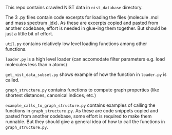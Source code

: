 This repo contains crawled NIST data in `nist_database` directory.

The 3 .py files contain code excerpts for loading the files (molecule .mol and mass spectrum .jdx). As these are excerpts copied and pasted from another codebase, effort is needed in glue-ing them together. But should be just a little bit of effort.

`util.py` contains relatively low level loading functions among other functions.

`loader.py` is a high level loader (can accomodate filter parameters e.g. load molecules less than n atoms)

`get_nist_data_subset.py` shows example of how the function in `loader.py` is called.

`graph_structure.py` contains functions to compute graph properties (like shortest distances, canonical indices, etc.)

`example_calls_to_graph_structure.py` contains examples of calling the functions in `graph_structure.py`. As these are code snippets copied and pasted from another codebase, some effort is required to make them runnable. But they should give a general idea of how to call the functions in `graph_structure.py`.